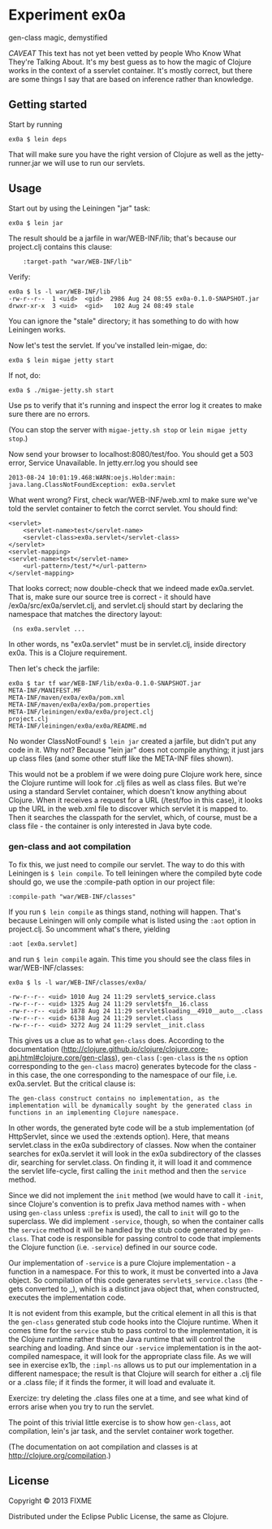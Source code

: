 # Experiment ex0a

gen-class magic, demystified

*CAVEAT* This text has not yet been vetted by people Who Know What
 They're Talking About.  It's my best guess as to how the magic of
 Clojure works in the context of a sservlet container.  It's mostly
 correct, but there are some things I say that are based on inference
 rather than knowledge.

## Getting started

Start by running

    ex0a $ lein deps

That will make sure you have the right version of Clojure as well as
the jetty-runner.jar we will use to run our servlets.

## Usage

Start out by using the Leiningen "jar" task:

    ex0a $ lein jar

The result should be a jarfile in war/WEB-INF/lib; that's because our
project.clj contains this clause:

	    :target-path "war/WEB-INF/lib"

Verify:

    ex0a $ ls -l war/WEB-INF/lib
    -rw-r--r--  1 <uid>  <gid>  2986 Aug 24 08:55 ex0a-0.1.0-SNAPSHOT.jar
    drwxr-xr-x  3 <uid>  <gid>   102 Aug 24 08:49 stale

You can ignore the "stale" directory; it has something to do with how
Leiningen works.

Now let's test the servlet.  If you've installed lein-migae, do:

    ex0a $ lein migae jetty start

If not, do:

    ex0a $ ./migae-jetty.sh start

Use ps to verify that it's running and inspect the error log it
creates to make sure there are no errors.

(You can stop the server with `migae-jetty.sh stop` or `lein migae jetty stop`.)

Now send your browser to localhost:8080/test/foo.  You should get a
503 error, Service Unavailable.  In jetty.err.log you should see

    2013-08-24 10:01:19.468:WARN:oejs.Holder:main: 
    java.lang.ClassNotFoundException: ex0a.servlet

What went wrong?  First, check war/WEB-INF/web.xml to make sure we've told the servlet container to fetch the corrct servlet.  You should find:

    <servlet>
        <servlet-name>test</servlet-name>
    	<servlet-class>ex0a.servlet</servlet-class>
    </servlet>
    <servlet-mapping>
	<servlet-name>test</servlet-name>
    	<url-pattern>/test/*</url-pattern>
    </servlet-mapping>

That looks correct; now double-check that we indeed made ex0a.servlet.  That is, make sure our source tree is correct - it should have /ex0a/src/ex0a/servlet.clj, and servlet.clj should start by declaring the namespace that matches the directory layout: 

     (ns ex0a.servlet ...

In other words, ns "ex0a.servlet" must be in servlet.clj, inside
directory ex0a.  This is a Clojure requirement.

Then let's check the jarfile:

    ex0a $ tar tf war/WEB-INF/lib/ex0a-0.1.0-SNAPSHOT.jar
    META-INF/MANIFEST.MF
    META-INF/maven/ex0a/ex0a/pom.xml
    META-INF/maven/ex0a/ex0a/pom.properties
    META-INF/leiningen/ex0a/ex0a/project.clj
    project.clj
    META-INF/leiningen/ex0a/ex0a/README.md

No wonder ClassNotFound!  `$ lein jar` created a jarfile, but didn't put
any code in it.  Why not?  Because "lein jar" does not compile
anything; it just jars up class files (and some other stuff like the
META-INF files shown).

This would not be a problem if we were doing pure Clojure work here,
since the Clojure runtime will look for .clj files as well as class
files.  But we're using a standard Servlet container, which doesn't
know anything about Clojure.  When it receives a request for a URL
(/test/foo in this case), it looks up the URL in the web.xml file to
discover which servlet it is mapped to.  Then it searches the
classpath for the servlet, which, of course, must be a class file -
the container is only interested in Java byte code.

### gen-class and aot compilation

To fix this, we just need to compile our servlet.  The way to do this
with Leiningen is `$ lein compile`.  To tell leiningen where the
compiled byte code should go, we use the :compile-path option in our
project file:

    :compile-path "war/WEB-INF/classes"

If you run `$ lein compile` as things stand, nothing will happen.
That's because Leiningen will only compile what is listed using the
`:aot` option in project.clj.  So uncomment what's there, yielding

    :aot [ex0a.servlet]

and run `$ lein compile` again.  This time you should see the class
files in war/WEB-INF/classes:

    ex0a $ ls -l war/WEB-INF/classes/ex0a/

    -rw-r--r-- <uid> 1010 Aug 24 11:29 servlet$_service.class
    -rw-r--r-- <uid> 1325 Aug 24 11:29 servlet$fn__16.class
    -rw-r--r-- <uid> 1878 Aug 24 11:29 servlet$loading__4910__auto__.class
    -rw-r--r-- <uid> 6138 Aug 24 11:29 servlet.class
    -rw-r--r-- <uid> 3272 Aug 24 11:29 servlet__init.class

This gives us a clue as to what `gen-class` does.  According to the
documentation
(http://clojure.github.io/clojure/clojure.core-api.html#clojure.core/gen-class),
`gen-class` (`:gen-class` is the `ns` option corresponding to the
`gen-class` macro) generates bytecode for the class \- in this case,
the one corresponding to the namespace of our file, i.e. ex0a.servlet.
But the critical clause is:

    The gen-class construct contains no implementation, as the
    implementation will be dynamically sought by the generated class in
    functions in an implementing Clojure namespace.

In other words, the generated byte code will be a stub implementation
(of HttpServlet, since we used the :extends option).  Here, that means
servlet.class in the ex0a subdirectory of classes.  Now when the
container searches for ex0a.servlet it will look in the ex0a
subdirectory of the classes dir, searching for servlet.class.  On
finding it, it will load it and commence the servlet life-cycle, first
calling the `init` method and then the `service` method.

Since we did not implement the `init` method (we would have to call it
`-init`, since Clojure's convention is to prefix Java method names
with \- when using `gen-class` unless `:prefix` is used), the call to
`init` will go to the superclass.  We did implement `-service`, though,
so when the container calls the `service` method it will be handled by
the stub code generated by `gen-class`.  That code is responsible for
passing control to code that implements the Clojure function
(i.e. `-service`) defined in our source code.

Our implementation of `-service` is a pure Clojure implementation - a
function in a namespace.  For this to work, it must be converted into
a Java object.  So compilation of this code generates
`servlet$_service.class` (the \- gets converted to _), which is a
distinct java object that, when constructed, executes the
implementation code.

It is not evident from this example, but the critical element in all
this is that the `gen-class` generated stub code hooks into the Clojure
runtime.  When it comes time for the `service` stub to pass control to
the implementation, it is the Clojure runtime rather than the Java
runtime that will control the searching and loading.  And since our
`-service` implementation is in the aot-compiled namespace, it will look
for the appropriate class file.  As we will see in exercise ex1b, the
`:impl-ns` allows us to put our implementation in a different namespace;
the result is that Clojure will search for either a .clj file or a
.class file; if it finds the former, it will load and evaluate it.

Exercize: try deleting the .class files one at a time, and see what
kind of errors arise when you try to run the servlet.

The point of this trivial little exercise is to show how `gen-class`,
aot compilation, lein's jar task, and the servlet container work
together.

(The documentation on aot compilation and classes is at
http://clojure.org/compilation.)

## License

Copyright © 2013 FIXME

Distributed under the Eclipse Public License, the same as Clojure.
